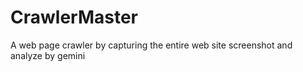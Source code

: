 # CrawlerMaster
A web page crawler by capturing the entire web site screenshot and analyze by gemini
